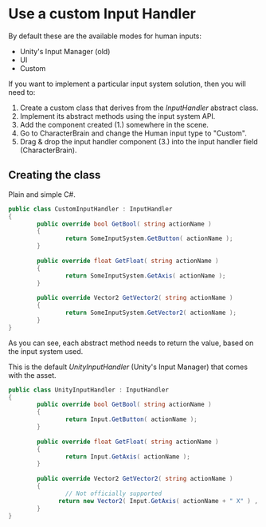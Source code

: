 # Use a custom Input Handler

By default these are the available modes for human inputs:

* Unity's Input Manager \(old\)
* UI
* Custom

If you want to implement a particular input system solution, then you will need to:

1. Create a custom class that derives from the _InputHandler_ abstract class.
2. Implement its abstract methods using the input system API.
3. Add the component created \(1.\) somewhere in the scene.
4. Go to CharacterBrain and change the Human input type to "Custom".
5. Drag & drop the input handler component \(3.\) into the input handler field \(CharacterBrain\).

## Creating the class

Plain and simple C\#.

```csharp
public class CustomInputHandler : InputHandler
{
		public override bool GetBool( string actionName )
		{
				return SomeInputSystem.GetButton( actionName );
		}
		
		public override float GetFloat( string actionName )
		{
				return SomeInputSystem.GetAxis( actionName );	
		}
		
		public override Vector2 GetVector2( string actionName )
		{
				return SomeInputSystem.GetVector2( actionName );	
		}
}
```

As you can see, each abstract method needs to return the value, based on the input system used.

This is the default _UnityInputHandler_ \(Unity's Input Manager\) that comes with the asset.

```csharp
public class UnityInputHandler : InputHandler
{
		public override bool GetBool( string actionName )
		{
				return Input.GetButton( actionName );
		}
		
		public override float GetFloat( string actionName )
		{
				return Input.GetAxis( actionName );		
		}
		
		public override Vector2 GetVector2( string actionName )
		{
				// Not officially supported	
			  return new Vector2( Input.GetAxis( actionName + " X" ) , 	Input.GetAxis( actionName + " Y" ) );	
		}
}
```





